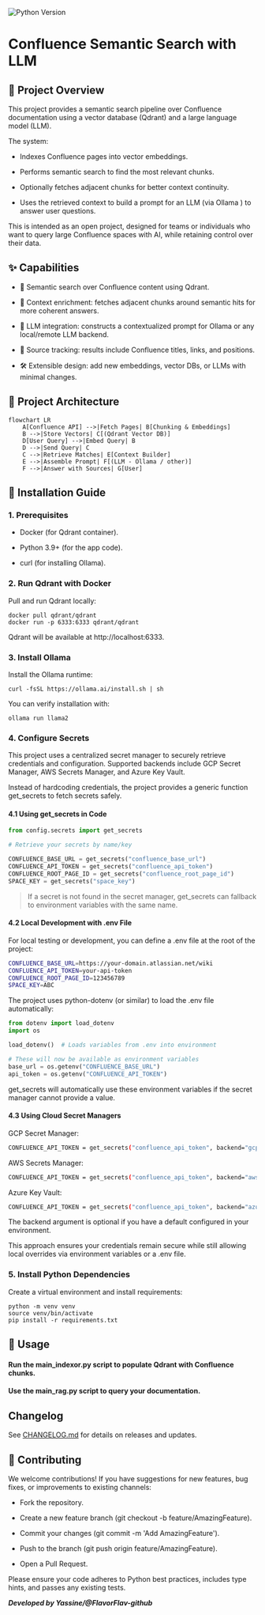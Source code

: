 ![Python Version](https://img.shields.io/badge/python-3.10%20|%203.11%20|%203.12-blue.svg)

# Confluence Semantic Search with LLM
## 📌 Project Overview

This project provides a semantic search pipeline over Confluence documentation using a vector database (Qdrant) and a large language model (LLM).

The system:

- Indexes Confluence pages into vector embeddings.

- Performs semantic search to find the most relevant chunks.

- Optionally fetches adjacent chunks for better context continuity.

- Uses the retrieved context to build a prompt for an LLM (via Ollama
) to answer user questions.

This is intended as an open project, designed for teams or individuals who want to query large Confluence spaces with AI, while retaining control over their data.

## ✨ Capabilities

- 🔎 Semantic search over Confluence content using Qdrant.

- 🧩 Context enrichment: fetches adjacent chunks around semantic hits for more coherent answers.

- 🤖 LLM integration: constructs a contextualized prompt for Ollama or any local/remote LLM backend.

- 🔗 Source tracking: results include Confluence titles, links, and positions.

- 🛠️ Extensible design: add new embeddings, vector DBs, or LLMs with minimal changes.

## 🔧 Project Architecture
```mermaid
flowchart LR
    A[Confluence API] -->|Fetch Pages| B[Chunking & Embeddings]
    B -->|Store Vectors| C[(Qdrant Vector DB)]
    D[User Query] -->|Embed Query| B
    D -->|Send Query| C
    C -->|Retrieve Matches| E[Context Builder]
    E -->|Assemble Prompt| F[(LLM - Ollama / other)]
    F -->|Answer with Sources| G[User]
```
## 🚀 Installation Guide
### 1. Prerequisites

- Docker (for Qdrant container).

- Python 3.9+ (for the app code).

- curl (for installing Ollama).

### 2. Run Qdrant with Docker

Pull and run Qdrant locally:

```
docker pull qdrant/qdrant
docker run -p 6333:6333 qdrant/qdrant
```


Qdrant will be available at http://localhost:6333.

### 3. Install Ollama

Install the Ollama runtime:

```
curl -fsSL https://ollama.ai/install.sh | sh
```

You can verify installation with:

```
ollama run llama2
```

### 4. Configure Secrets

This project uses a centralized secret manager to securely retrieve credentials and configuration. Supported backends include GCP Secret Manager, AWS Secrets Manager, and Azure Key Vault.

Instead of hardcoding credentials, the project provides a generic function get_secrets to fetch secrets safely.

#### 4.1 Using get_secrets in Code
```python
from config.secrets import get_secrets

# Retrieve your secrets by name/key

CONFLUENCE_BASE_URL = get_secrets("confluence_base_url")
CONFLUENCE_API_TOKEN = get_secrets("confluence_api_token")
CONFLUENCE_ROOT_PAGE_ID = get_secrets("confluence_root_page_id")
SPACE_KEY = get_secrets("space_key")
```

> If a secret is not found in the secret manager, get_secrets can fallback to environment variables with the same name.

#### 4.2 Local Development with .env File

For local testing or development, you can define a .env file at the root of the project:
```bash
CONFLUENCE_BASE_URL=https://your-domain.atlassian.net/wiki
CONFLUENCE_API_TOKEN=your-api-token
CONFLUENCE_ROOT_PAGE_ID=123456789
SPACE_KEY=ABC
```

The project uses python-dotenv (or similar) to load the .env file automatically:
```python
from dotenv import load_dotenv
import os

load_dotenv()  # Loads variables from .env into environment

# These will now be available as environment variables
base_url = os.getenv("CONFLUENCE_BASE_URL")
api_token = os.getenv("CONFLUENCE_API_TOKEN")
```

get_secrets will automatically use these environment variables if the secret manager cannot provide a value.

#### 4.3 Using Cloud Secret Managers

GCP Secret Manager:
```bash
CONFLUENCE_API_TOKEN = get_secrets("confluence_api_token", backend="gcp")
```

AWS Secrets Manager:
```bash
CONFLUENCE_API_TOKEN = get_secrets("confluence_api_token", backend="aws")
```

Azure Key Vault:
```bash
CONFLUENCE_API_TOKEN = get_secrets("confluence_api_token", backend="azure")
```

The backend argument is optional if you have a default configured in your environment.

This approach ensures your credentials remain secure while still allowing local overrides via environment variables or a .env file.

### 5. Install Python Dependencies

Create a virtual environment and install requirements:

```
python -m venv venv
source venv/bin/activate
pip install -r requirements.txt
```

## 📖 Usage

#### Run the main_indexor.py script to populate Qdrant with Confluence chunks.
#### Use the main_rag.py script to query your documentation.

## Changelog
See [CHANGELOG.md](./CHANGELOG.md) for details on releases and updates.

## 🤝 Contributing

We welcome contributions! If you have suggestions for new features, bug fixes, or improvements to existing channels:

- Fork the repository.

- Create a new feature branch (git checkout -b feature/AmazingFeature).

- Commit your changes (git commit -m 'Add AmazingFeature').

- Push to the branch (git push origin feature/AmazingFeature).

- Open a Pull Request.

Please ensure your code adheres to Python best practices, includes type hints, and passes any existing tests.

**_Developed by Yassine/@FlavorFlav-github_**
